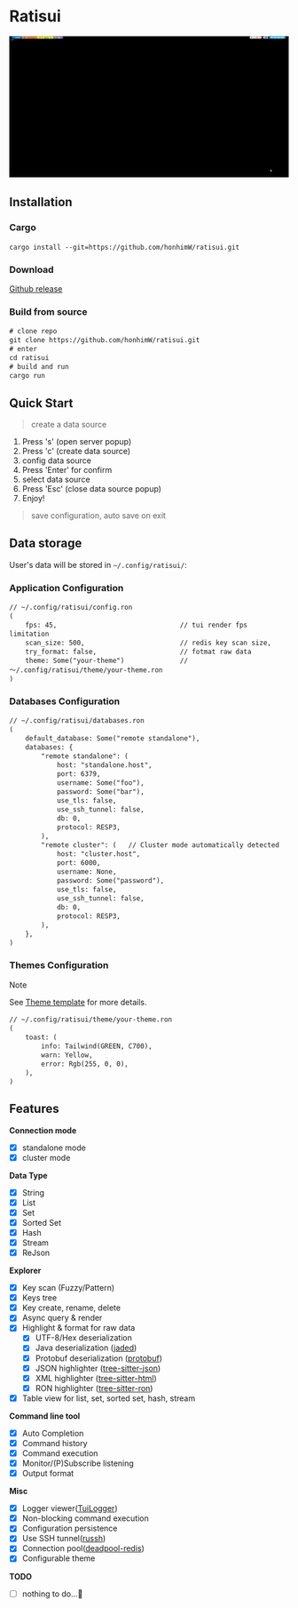 # Ratisui

![gif](./assets/ratisui.gif)

## Installation

### Cargo
```shell
cargo install --git=https://github.com/honhimW/ratisui.git
```

### Download
[Github release](https://github.com/honhimW/ratisui/releases)

### Build from source
```shell
# clone repo
git clone https://github.com/honhimW/ratisui.git
# enter
cd ratisui
# build and run
cargo run
```

## Quick Start

> create a data source 

1. Press 's' (open server popup)
2. Press 'c' (create data source) 
3. config data source
4. Press 'Enter' for confirm
5. select data source
6. Press 'Esc' (close data source popup)
7. Enjoy!

> save configuration, auto save on exit

## Data storage
User's data will be stored in `~/.config/ratisui/`:

### Application Configuration
```ron
// ~/.config/ratisui/config.ron
(
    fps: 45,                               // tui render fps limitation
    scan_size: 500,                        // redis key scan size,
    try_format: false,                     // fotmat raw data
    theme: Some("your-theme")              // ～/.config/ratisui/theme/your-theme.ron
)
```
### Databases Configuration
```ron
// ~/.config/ratisui/databases.ron
(
    default_database: Some("remote standalone"),
    databases: {
        "remote standalone": (
            host: "standalone.host",
            port: 6379,
            username: Some("foo"),
            password: Some("bar"),
            use_tls: false,
            use_ssh_tunnel: false,
            db: 0,
            protocol: RESP3,
        ),
        "remote cluster": (   // Cluster mode automatically detected
            host: "cluster.host",
            port: 6000,
            username: None,
            password: Some("password"),
            use_tls: false,
            use_ssh_tunnel: false,
            db: 0,
            protocol: RESP3,
        ),
    },
)
```
### Themes Configuration

> [!NOTE]
> 
> See [Theme template](./assets/theme-template.ron) for more details.
```ron
// ~/.config/ratisui/theme/your-theme.ron
(
    toast: (
        info: Tailwind(GREEN, C700),
        warn: Yellow,
        error: Rgb(255, 0, 0),
    ),
)
```

## Features

**Connection mode**
- [x] standalone mode
- [x] cluster mode

**Data Type**
- [x] String
- [x] List
- [x] Set
- [x] Sorted Set
- [x] Hash
- [x] Stream
- [x] ReJson

**Explorer**
- [x] Key scan (Fuzzy/Pattern)
- [x] Keys tree
- [x] Key create, rename, delete
- [x] Async query & render
- [x] Highlight & format for raw data
    - [x] UTF-8/Hex deserialization
    - [x] Java deserialization ([jaded](https://crates.io/crates/jaded))
    - [x] Protobuf deserialization ([protobuf](https://crates.io/crates/protobuf))
    - [x] JSON highlighter ([tree-sitter-json](https://crates.io/crates/tree-sitter-json))
    - [x] XML highlighter ([tree-sitter-html](https://crates.io/crates/tree-sitter-html))
    - [x] RON highlighter ([tree-sitter-ron](https://crates.io/crates/tree-sitter-ron))
- [x] Table view for list, set, sorted set, hash, stream

**Command line tool**
- [x] Auto Completion
- [x] Command history
- [x] Command execution
- [x] Monitor/(P)Subscribe listening
- [x] Output format

**Misc**
- [x] Logger viewer([TuiLogger](https://crates.io/crates/tui-logger))
- [x] Non-blocking command execution
- [x] Configuration persistence
- [x] Use SSH tunnel([russh](https://crates.io/crates/russh))
- [x] Connection pool([deadpool-redis](https://crates.io/crates/deadpool-redis))
- [x] Configurable theme

**TODO**
- [ ] nothing to do...🤔
